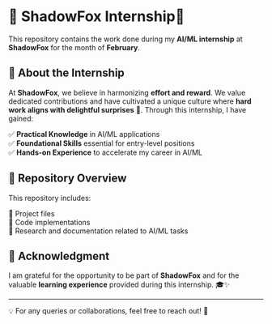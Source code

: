 # 🚀 ShadowFox Internship🦊

This repository contains the work done during my **AI/ML internship** at **ShadowFox** for the month of **February**.

## 🎯 About the Internship
At **ShadowFox**, we believe in harmonizing **effort and reward**. We value dedicated contributions and have cultivated a unique culture where **hard work aligns with delightful surprises** 🎁. Through this internship, I have gained:

✅ **Practical Knowledge** in AI/ML applications  
✅ **Foundational Skills** essential for entry-level positions  
✅ **Hands-on Experience** to accelerate my career in AI/ML  

## 📂 Repository Overview
This repository includes:

📌 Project files  
📌 Code implementations  
📌 Research and documentation related to AI/ML tasks  

## 🙌 Acknowledgment
I am grateful for the opportunity to be part of **ShadowFox** and for the valuable **learning experience** provided during this internship. 🎓✨

---
💡 For any queries or collaborations, feel free to reach out! 🤝

